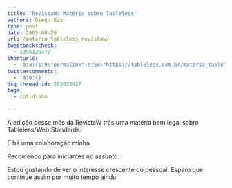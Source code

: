 ```yaml
---
title: 'RevistaW: Matéria sobre Tableless'
authors: Diego Eis
type: post
date: 2005-08-29
url: /materia_tableless_revistaw/
tweetbackscheck:
  - 1356126472
shorturls:
  - 'a:3:{s:9:"permalink";s:50:"https://tableless.com.br/materia_tableless_revistaw";s:7:"tinyurl";s:26:"https://tinyurl.com/3klgqxn";s:4:"isgd";s:19:"https://is.gd/q9mXH0";}'
twittercomments:
  - 'a:0:{}'
dsq_thread_id: 503033427
tags:
  - cotidiano

---
```

A edição desse mês da RevistaW trás uma matéria bem legal sobre Tableless/Web Standards.
  
E há uma colaboração minha. 

Recomendo para iniciantes no assunto. 

Estou gostando de ver o interesse crescente do pessoal. Espero que continue assim por muito tempo ainda.